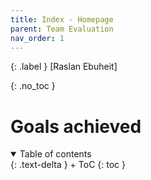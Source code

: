 ```yaml
---
title: Index - Homepage
parent: Team Evaluation
nav_order: 1
---
```


{: .label }
[Raslan Ebuheit]

{: .no_toc }
# Goals achieved

<details open markdown="block">
{: .text-delta }
<summary>Table of contents</summary>
+ ToC
{: toc }
</details>
